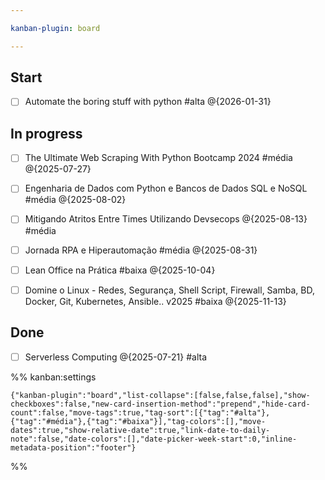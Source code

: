 ```yaml
---

kanban-plugin: board

---
```


## Start

- [ ] Automate the boring stuff with python #alta @{2026-01-31}


## In progress

- [ ] The Ultimate Web Scraping With Python Bootcamp 2024 #média @{2025-07-27}
- [ ] Engenharia de Dados com Python e Bancos de Dados SQL e NoSQL #média @{2025-08-02}
- [ ] Mitigando Atritos Entre Times Utilizando Devsecops @{2025-08-13} #média
- [ ] Jornada RPA e Hiperautomação #média @{2025-08-31}
- [ ] Lean Office na Prática #baixa @{2025-10-04}
- [ ] Domine o Linux - Redes, Segurança, Shell Script, Firewall, Samba, BD, Docker, Git, Kubernetes, Ansible.. v2025 #baixa @{2025-11-13}


## Done

- [ ] Serverless Computing @{2025-07-21} #alta




%% kanban:settings
```
{"kanban-plugin":"board","list-collapse":[false,false,false],"show-checkboxes":false,"new-card-insertion-method":"prepend","hide-card-count":false,"move-tags":true,"tag-sort":[{"tag":"#alta"},{"tag":"#média"},{"tag":"#baixa"}],"tag-colors":[],"move-dates":true,"show-relative-date":true,"link-date-to-daily-note":false,"date-colors":[],"date-picker-week-start":0,"inline-metadata-position":"footer"}
```
%%